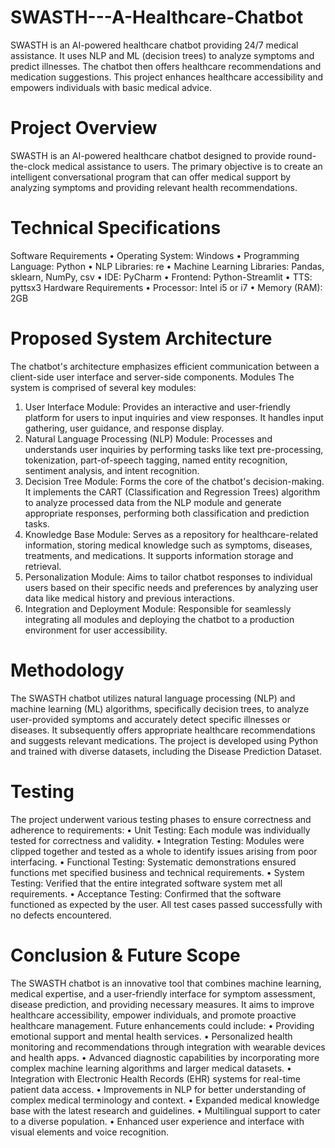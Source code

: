 # SWASTH---A-Healthcare-Chatbot
SWASTH is an AI-powered healthcare chatbot providing 24/7 medical assistance. It uses NLP and ML (decision trees) to analyze symptoms and predict illnesses. The chatbot then offers healthcare recommendations and medication suggestions. This project enhances healthcare accessibility and empowers individuals with basic medical advice.
# Project Overview
SWASTH is an AI-powered healthcare chatbot designed to provide round-the-clock medical assistance to users. The primary objective is to create an intelligent conversational program that can offer medical support by analyzing symptoms and providing relevant health recommendations. 
# Technical Specifications
Software Requirements
•	Operating System: Windows 
•	Programming Language: Python 
•	NLP Libraries: re 
•	Machine Learning Libraries: Pandas, sklearn, NumPy, csv 
•	IDE: PyCharm 
•	Frontend: Python-Streamlit 
•	TTS: pyttsx3 
Hardware Requirements
•	Processor: Intel i5 or i7 
•	Memory (RAM): 2GB 
# Proposed System Architecture
The chatbot's architecture emphasizes efficient communication between a client-side user interface and server-side components. 
Modules
The system is comprised of several key modules:
1.	User Interface Module: Provides an interactive and user-friendly platform for users to input inquiries and view responses. It handles input gathering, user guidance, and response display. 
2.	Natural Language Processing (NLP) Module: Processes and understands user inquiries by performing tasks like text pre-processing, tokenization, part-of-speech tagging, named entity recognition, sentiment analysis, and intent recognition. 
3.	Decision Tree Module: Forms the core of the chatbot's decision-making. It implements the CART (Classification and Regression Trees) algorithm to analyze processed data from the NLP module and generate appropriate responses, performing both classification and prediction tasks. 
4.	Knowledge Base Module: Serves as a repository for healthcare-related information, storing medical knowledge such as symptoms, diseases, treatments, and medications. It supports information storage and retrieval. 
5.	Personalization Module: Aims to tailor chatbot responses to individual users based on their specific needs and preferences by analyzing user data like medical history and previous interactions. 
6.	Integration and Deployment Module: Responsible for seamlessly integrating all modules and deploying the chatbot to a production environment for user accessibility. 
# Methodology
The SWASTH chatbot utilizes natural language processing (NLP) and machine learning (ML) algorithms, specifically decision trees, to analyze user-provided symptoms and accurately detect specific illnesses or diseases. It subsequently offers appropriate healthcare recommendations and suggests relevant medications. The project is developed using Python and trained with diverse datasets, including the Disease Prediction Dataset.
# Testing
The project underwent various testing phases to ensure correctness and adherence to requirements:
•	Unit Testing: Each module was individually tested for correctness and validity. 
•	Integration Testing: Modules were clipped together and tested as a whole to identify issues arising from poor interfacing. 
•	Functional Testing: Systematic demonstrations ensured functions met specified business and technical requirements. 
•	System Testing: Verified that the entire integrated software system met all requirements. 
•	Acceptance Testing: Confirmed that the software functioned as expected by the user. 
All test cases passed successfully with no defects encountered. 
# Conclusion & Future Scope
The SWASTH chatbot is an innovative tool that combines machine learning, medical expertise, and a user-friendly interface for symptom assessment, disease prediction, and providing necessary measures. It aims to improve healthcare accessibility, empower individuals, and promote proactive healthcare management. 
Future enhancements could include:
•	Providing emotional support and mental health services. 
•	Personalized health monitoring and recommendations through integration with wearable devices and health apps. 
•	Advanced diagnostic capabilities by incorporating more complex machine learning algorithms and larger medical datasets. 
•	Integration with Electronic Health Records (EHR) systems for real-time patient data access. 
•	Improvements in NLP for better understanding of complex medical terminology and context. 
•	Expanded medical knowledge base with the latest research and guidelines. 
•	Multilingual support to cater to a diverse population. 
•	Enhanced user experience and interface with visual elements and voice recognition.
